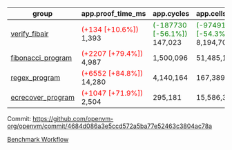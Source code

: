 | group | app.proof_time_ms | app.cycles | app.cells_used | leaf.proof_time_ms | leaf.cycles | leaf.cells_used |
| -- | -- | -- | -- | -- | -- | -- |
| [verify_fibair](https://github.com/openvm-org/openvm/blob/benchmark-results/benchmarks-pr/1423/verify_fibair-4684d086a3e5ccd572a5ba77e52463c3804ac78a.md) |<span style='color: red'>(+134 [+10.6%])</span> 1,393 | <span style='color: green'>(-187730 [-56.1%])</span> 147,023 | <span style='color: green'>(-9749101 [-54.3%])</span> 8,194,700 |- | - | - |
| [fibonacci_program](https://github.com/openvm-org/openvm/blob/benchmark-results/benchmarks-pr/1423/fibonacci-4684d086a3e5ccd572a5ba77e52463c3804ac78a.md) |<span style='color: red'>(+2207 [+79.4%])</span> 4,987 |  1,500,096 |  51,485,167 |- | - | - |
| [regex_program](https://github.com/openvm-org/openvm/blob/benchmark-results/benchmarks-pr/1423/regex-4684d086a3e5ccd572a5ba77e52463c3804ac78a.md) |<span style='color: red'>(+6552 [+84.8%])</span> 14,280 |  4,140,164 |  167,389,450 |- | - | - |
| [ecrecover_program](https://github.com/openvm-org/openvm/blob/benchmark-results/benchmarks-pr/1423/ecrecover-4684d086a3e5ccd572a5ba77e52463c3804ac78a.md) |<span style='color: red'>(+1047 [+71.9%])</span> 2,504 |  295,181 |  15,586,346 |- | - | - |


Commit: https://github.com/openvm-org/openvm/commit/4684d086a3e5ccd572a5ba77e52463c3804ac78a

[Benchmark Workflow](https://github.com/openvm-org/openvm/actions/runs/13823709317)
